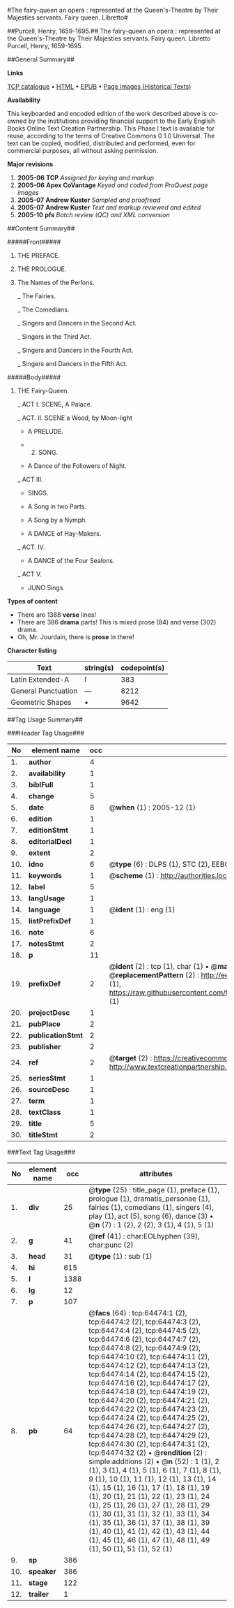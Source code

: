 #The fairy-queen an opera : represented at the Queen's-Theatre by Their Majesties servants. Fairy queen. Libretto#

##Purcell, Henry, 1659-1695.##
The fairy-queen an opera : represented at the Queen's-Theatre by Their Majesties servants.
Fairy queen. Libretto
Purcell, Henry, 1659-1695.

##General Summary##

**Links**

[TCP catalogue](http://www.ota.ox.ac.uk/tcp/)  • 
[HTML](http://tei.it.ox.ac.uk/tcp/Texts-HTML/free/A59/A59309.html)  • 
[EPUB](http://tei.it.ox.ac.uk/tcp/Texts-EPUB/free/A59/A59309.epub) • 
[Page images (Historical Texts)](https://data.historicaltexts.jisc.ac.uk/view?pubId=eebo-12619466e&pageId=eebo-12619466e-64474-1)

**Availability**

This keyboarded and encoded edition of the
	       work described above is co-owned by the institutions
	       providing financial support to the Early English Books
	       Online Text Creation Partnership. This Phase I text is
	       available for reuse, according to the terms of Creative
	       Commons 0 1.0 Universal. The text can be copied,
	       modified, distributed and performed, even for
	       commercial purposes, all without asking permission.

**Major revisions**

1. __2005-06__ __TCP__ *Assigned for keying and markup*
1. __2005-06__ __Apex CoVantage__ *Keyed and coded from ProQuest page images*
1. __2005-07__ __Andrew Kuster__ *Sampled and proofread*
1. __2005-07__ __Andrew Kuster__ *Text and markup reviewed and edited*
1. __2005-10__ __pfs__ *Batch review (QC) and XML conversion*

##Content Summary##

#####Front#####

1. THE PREFACE.

1. THE PROLOGUE.

1. The Names of the Perſons.

    _ The Fairies.

    _ The Comedians.

    _ Singers and Dancers in the Second Act.

    _ Singers in the Third Act.

    _ Singers and Dancers in the Fourth Act.

    _ Singers and Dancers in the Fifth Act.

#####Body#####

1. THE Fairy-Queen.

    _ ACT I. SCENE, A Palace.

    _ ACT. II. SCENE a Wood, by Moon-light

      * A PRELUDE.

      * 2. SONG.

      * A Dance of the Followers of Night.

    _ ACT III.

      * SINGS.

      * A Song in two Parts.

      * A Song by a Nymph.

      * A DANCE of Hay-Makers.

    _ ACT. IV.

      * A DANCE of the Four Seaſons.

    _ ACT V.

      * JUNO Sings.

**Types of content**

  * There are 1388 **verse** lines!
  * There are 386 **drama** parts! This is mixed prose (84) and verse (302) drama.
  * Oh, Mr. Jourdain, there is **prose** in there!

**Character listing**


|Text|string(s)|codepoint(s)|
|---|---|---|
|Latin Extended-A|ſ|383|
|General Punctuation|—|8212|
|Geometric Shapes|▪|9642|

##Tag Usage Summary##

###Header Tag Usage###

|No|element name|occ|attributes|
|---|---|---|---|
|1.|__author__|4||
|2.|__availability__|1||
|3.|__biblFull__|1||
|4.|__change__|5||
|5.|__date__|8| @__when__ (1) : 2005-12 (1)|
|6.|__edition__|1||
|7.|__editionStmt__|1||
|8.|__editorialDecl__|1||
|9.|__extent__|2||
|10.|__idno__|6| @__type__ (6) : DLPS (1), STC (2), EEBO-CITATION (1), OCLC (1), VID (1)|
|11.|__keywords__|1| @__scheme__ (1) : http://authorities.loc.gov/ (1)|
|12.|__label__|5||
|13.|__langUsage__|1||
|14.|__language__|1| @__ident__ (1) : eng (1)|
|15.|__listPrefixDef__|1||
|16.|__note__|6||
|17.|__notesStmt__|2||
|18.|__p__|11||
|19.|__prefixDef__|2| @__ident__ (2) : tcp (1), char (1)  •  @__matchPattern__ (2) : ([0-9\-]+):([0-9IVX]+) (1), (.+) (1)  •  @__replacementPattern__ (2) : http://eebo.chadwyck.com/downloadtiff?vid=$1&page=$2 (1), https://raw.githubusercontent.com/textcreationpartnership/Texts/master/tcpchars.xml#$1 (1)|
|20.|__projectDesc__|1||
|21.|__pubPlace__|2||
|22.|__publicationStmt__|2||
|23.|__publisher__|2||
|24.|__ref__|2| @__target__ (2) : https://creativecommons.org/publicdomain/zero/1.0/ (1), http://www.textcreationpartnership.org/docs/. (1)|
|25.|__seriesStmt__|1||
|26.|__sourceDesc__|1||
|27.|__term__|1||
|28.|__textClass__|1||
|29.|__title__|5||
|30.|__titleStmt__|2||


###Text Tag Usage###

|No|element name|occ|attributes|
|---|---|---|---|
|1.|__div__|25| @__type__ (25) : title_page (1), preface (1), prologue (1), dramatis_personae (1), fairies (1), comedians (1), singers (4), play (1), act (5), song (6), dance (3)  •  @__n__ (7) : 1 (2), 2 (2), 3 (1), 4 (1), 5 (1)|
|2.|__g__|41| @__ref__ (41) : char:EOLhyphen (39), char:punc (2)|
|3.|__head__|31| @__type__ (1) : sub (1)|
|4.|__hi__|615||
|5.|__l__|1388||
|6.|__lg__|12||
|7.|__p__|107||
|8.|__pb__|64| @__facs__ (64) : tcp:64474:1 (2), tcp:64474:2 (2), tcp:64474:3 (2), tcp:64474:4 (2), tcp:64474:5 (2), tcp:64474:6 (2), tcp:64474:7 (2), tcp:64474:8 (2), tcp:64474:9 (2), tcp:64474:10 (2), tcp:64474:11 (2), tcp:64474:12 (2), tcp:64474:13 (2), tcp:64474:14 (2), tcp:64474:15 (2), tcp:64474:16 (2), tcp:64474:17 (2), tcp:64474:18 (2), tcp:64474:19 (2), tcp:64474:20 (2), tcp:64474:21 (2), tcp:64474:22 (2), tcp:64474:23 (2), tcp:64474:24 (2), tcp:64474:25 (2), tcp:64474:26 (2), tcp:64474:27 (2), tcp:64474:28 (2), tcp:64474:29 (2), tcp:64474:30 (2), tcp:64474:31 (2), tcp:64474:32 (2)  •  @__rendition__ (2) : simple:additions (2)  •  @__n__ (52) : 1 (1), 2 (1), 3 (1), 4 (1), 5 (1), 6 (1), 7 (1), 8 (1), 9 (1), 10 (1), 11 (1), 12 (1), 13 (1), 14 (1), 15 (1), 16 (1), 17 (1), 18 (1), 19 (1), 20 (1), 21 (1), 22 (1), 23 (1), 24 (1), 25 (1), 26 (1), 27 (1), 28 (1), 29 (1), 30 (1), 31 (1), 32 (1), 33 (1), 34 (1), 35 (1), 36 (1), 37 (1), 38 (1), 39 (1), 40 (1), 41 (1), 42 (1), 43 (1), 44 (1), 45 (1), 46 (1), 47 (1), 48 (1), 49 (1), 50 (1), 51 (1), 52 (1)|
|9.|__sp__|386||
|10.|__speaker__|386||
|11.|__stage__|122||
|12.|__trailer__|1||
